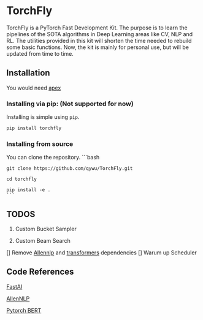 # TorchFly

TorchFly is a PyTorch Fast Development Kit. The purpose is to learn the pipelines of the SOTA algorithms in Deep Learning areas like CV, NLP and RL. The utilities provided in this kit will shorten the time needed to rebuild some basic functions. Now, the kit is mainly for personal use, but will be updated from time to time. 

## Installation

You would need [apex](https://github.com/NVIDIA/apex)

### Installing via pip: (Not supported for now)
Installing is simple using `pip`.

   ```bash
   pip install torchfly
   ```
   
### Installing from source
You can clone the repository.
    ```bash
    
    git clone https://github.com/qywu/TorchFly.git
    
    cd torchfly
    
    pip install -e .
    ```

 
## TODOS
 
1. Custom Bucket Sampler

2. Custom Beam Search


[] Remove [Allennlp]() and [transformers]() dependencies
[] Warum up Scheduler
 

## Code References
 
[FastAI](https://github.com/fastai)
 
[AllenNLP](https://github.com/allenai/allennlp/)
 
[Pytorch BERT](https://github.com/huggingface/pytorch-pretrained-BERT)
